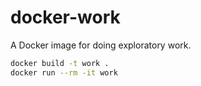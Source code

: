 # docker-work

A Docker image for doing exploratory work.

```sh
docker build -t work .
docker run --rm -it work
```
